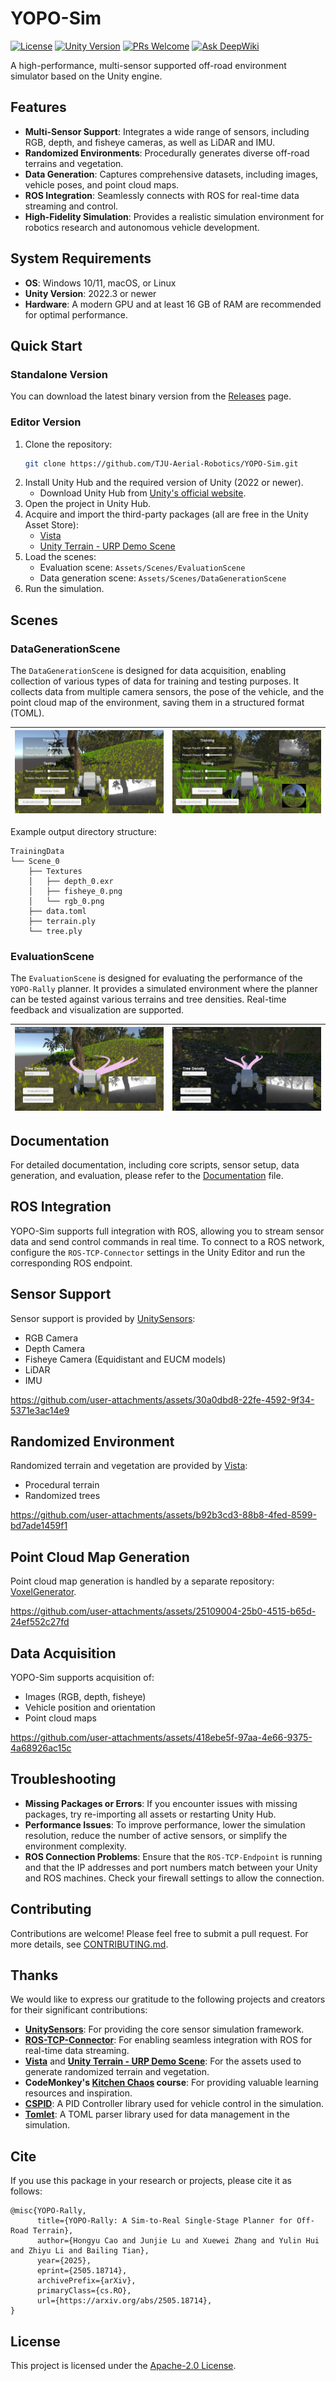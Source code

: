 # YOPO-Sim

[![License](https://img.shields.io/badge/license-Apache--2.0-blue.svg)](LICENSE)
[![Unity Version](https://img.shields.io/badge/Unity-2022.3%2B-blue.svg)](https://unity.com/)
[![PRs Welcome](https://img.shields.io/badge/PRs-welcome-brightgreen.svg)](CONTRIBUTING.md)
[![Ask DeepWiki](https://deepwiki.com/badge.svg)](https://deepwiki.com/TJU-Aerial-Robotics/YOPO-Sim)

A high-performance, multi-sensor supported off-road environment simulator based on the Unity engine.

## Features
- **Multi-Sensor Support**: Integrates a wide range of sensors, including RGB, depth, and fisheye cameras, as well as LiDAR and IMU.
- **Randomized Environments**: Procedurally generates diverse off-road terrains and vegetation.
- **Data Generation**: Captures comprehensive datasets, including images, vehicle poses, and point cloud maps.
- **ROS Integration**: Seamlessly connects with ROS for real-time data streaming and control.
- **High-Fidelity Simulation**: Provides a realistic simulation environment for robotics research and autonomous vehicle development.

## System Requirements
- **OS**: Windows 10/11, macOS, or Linux
- **Unity Version**: 2022.3 or newer
- **Hardware**: A modern GPU and at least 16 GB of RAM are recommended for optimal performance.

## Quick Start

### Standalone Version

You can download the latest binary version from the [Releases](https://github.com/TJU-Aerial-Robotics/YOPO-Sim/releases) page.

### Editor Version

1. Clone the repository:
   ```bash
   git clone https://github.com/TJU-Aerial-Robotics/YOPO-Sim.git
   ```
2. Install Unity Hub and the required version of Unity (2022 or newer).
   - Download Unity Hub from [Unity's official website](https://unity.com/download).
3. Open the project in Unity Hub.
4. Acquire and import the third-party packages (all are free in the Unity Asset Store):
    - [Vista](https://assetstore.unity.com/packages/p/procedural-terrain-hexmap-vista-personal-edition-297327)
    - [Unity Terrain - URP Demo Scene](https://assetstore.unity.com/packages/p/unity-terrain-urp-demo-scene-213197)
5. Load the scenes:
    - Evaluation scene: `Assets/Scenes/EvaluationScene`
    - Data generation scene: `Assets/Scenes/DataGenerationScene`
6. Run the simulation.

## Scenes

### DataGenerationScene

The `DataGenerationScene` is designed for data acquisition, enabling collection of various types of data for training and testing purposes. It collects data from multiple camera sensors, the pose of the vehicle, and the point cloud map of the environment, saving them in a structured format (TOML).

| ![](.Image/DataGeneration.jpg) | ![](.Image/MultiSensorDataGeneration.jpg) |
| :----------------------------: | :---------------------------------------: |

Example output directory structure:
```
TrainingData
└── Scene_0
    ├── Textures
    │   ├── depth_0.exr
    │   ├── fisheye_0.png
    │   └── rgb_0.png
    ├── data.toml
    ├── terrain.ply
    └── tree.ply
```

### EvaluationScene

The `EvaluationScene` is designed for evaluating the performance of the `YOPO-Rally` planner. It provides a simulated environment where the planner can be tested against various terrains and tree densities. Real-time feedback and visualization are supported.

| ![](.Image/EvaluationScene_1.jpg) | ![](.Image/EvaluationScene_2.jpg) |
| :-------------------------------: | :-------------------------------: |

## Documentation

For detailed documentation, including core scripts, sensor setup, data generation, and evaluation, please refer to the [Documentation](DOCUMENT.md) file.

## ROS Integration
YOPO-Sim supports full integration with ROS, allowing you to stream sensor data and send control commands in real time. To connect to a ROS network, configure the `ROS-TCP-Connector` settings in the Unity Editor and run the corresponding ROS endpoint.

## Sensor Support

Sensor support is provided by [UnitySensors](https://github.com/Field-Robotics-Japan/UnitySensors):
- RGB Camera
- Depth Camera
- Fisheye Camera (Equidistant and EUCM models)
- LiDAR
- IMU

<!-- Sensor video -->
https://github.com/user-attachments/assets/30a0dbd8-22fe-4592-9f34-5371e3ac14e9

## Randomized Environment

Randomized terrain and vegetation are provided by [Vista](https://assetstore.unity.com/packages/tools/terrain/procedural-terrain-hexmap-vista-personal-edition-297327):
- Procedural terrain
- Randomized trees

<!-- Randomized environment video -->
https://github.com/user-attachments/assets/b92b3cd3-88b8-4fed-8599-bd7ade1459f1

## Point Cloud Map Generation

Point cloud map generation is handled by a separate repository: [VoxelGenerator](https://github.com/TJU-Aerial-Robotics/VoxelGenerator).

<!-- Point Cloud Map Generation -->
https://github.com/user-attachments/assets/25109004-25b0-4515-b65d-24ef552c27fd

## Data Acquisition

YOPO-Sim supports acquisition of:
- Images (RGB, depth, fisheye)
- Vehicle position and orientation
- Point cloud maps

<!-- Data Acquisition -->
https://github.com/user-attachments/assets/418ebe5f-97aa-4e66-9375-4a68926ac15c

## Troubleshooting
- **Missing Packages or Errors**: If you encounter issues with missing packages, try re-importing all assets or restarting Unity Hub.
- **Performance Issues**: To improve performance, lower the simulation resolution, reduce the number of active sensors, or simplify the environment complexity.
- **ROS Connection Problems**: Ensure that the `ROS-TCP-Endpoint` is running and that the IP addresses and port numbers match between your Unity and ROS machines. Check your firewall settings to allow the connection.

## Contributing

Contributions are welcome! Please feel free to submit a pull request. For more details, see [CONTRIBUTING.md](CONTRIBUTING.md).

## Thanks

We would like to express our gratitude to the following projects and creators for their significant contributions:

- **[UnitySensors](https://github.com/Field-Robotics-Japan/UnitySensors)**: For providing the core sensor simulation framework.
- **[ROS-TCP-Connector](https://github.com/Unity-Technologies/ROS-TCP-Connector)**: For enabling seamless integration with ROS for real-time data streaming.
- **[Vista](https://assetstore.unity.com/packages/tools/terrain/procedural-terrain-hexmap-vista-personal-edition-297327)** and **[Unity Terrain - URP Demo Scene](https://assetstore.unity.com/packages/p/unity-terrain-urp-demo-scene-213197)**: For the assets used to generate randomized terrain and vegetation.
- **CodeMonkey's [Kitchen Chaos](https://unitycodemonkey.com/kitchenchaoscourse.php) course**: For providing valuable learning resources and inspiration.
- **[CSPID](https://github.com/w-bonelli/CSPID.git)**: A PID Controller library used for vehicle control in the simulation.
- **[Tomlet](https://github.com/SamboyCoding/Tomlet)**: A TOML parser library used for data management in the simulation.

## Cite

If you use this package in your research or projects, please cite it as follows:

```
@misc{YOPO-Rally,
      title={YOPO-Rally: A Sim-to-Real Single-Stage Planner for Off-Road Terrain}, 
      author={Hongyu Cao and Junjie Lu and Xuewei Zhang and Yulin Hui and Zhiyu Li and Bailing Tian},
      year={2025},
      eprint={2505.18714},
      archivePrefix={arXiv},
      primaryClass={cs.RO},
      url={https://arxiv.org/abs/2505.18714}, 
}
```

## License

This project is licensed under the [Apache-2.0 License](LICENSE).